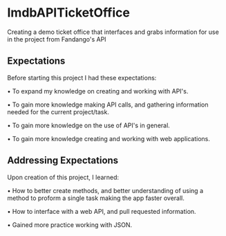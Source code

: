 # ImdbAPITicketOffice

Creating a demo ticket office that interfaces and grabs information for use in the project from Fandango's API

## Expectations
Before starting this project I had these expectations:

• To expand my knowledge on creating and working with API's.

• To gain more knowledge making API calls, and gathering information needed for the current project/task.

• To gain more knowledge on the use of API's in general.

• To gain more knowledge creating and working with web applications.

## Addressing Expectations

Upon creation of this project, I learned:

• How to better create methods, and better understanding of using a method to proform a single task making the app faster overall.

• How to interface with a web API, and pull requested information.

•  Gained more practice working with JSON.
